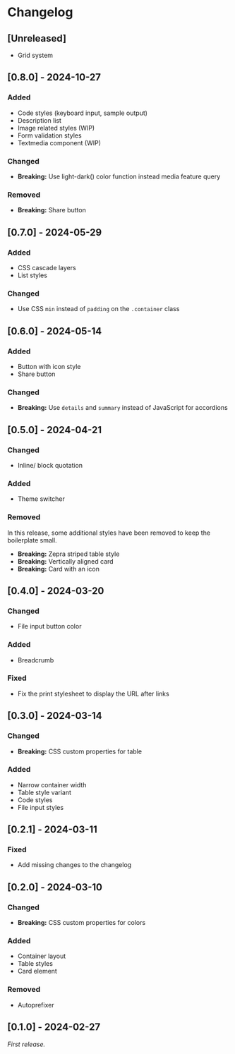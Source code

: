 # Changelog

## [Unreleased]

- Grid system

## [0.8.0] - 2024-10-27

### Added

- Code styles (keyboard input, sample output)
- Description list
- Image related styles (WIP)
- Form validation styles
- Textmedia component (WIP)

### Changed

- **Breaking:** Use light-dark() color function instead media feature query

### Removed

- **Breaking:** Share button

## [0.7.0] - 2024-05-29

### Added

- CSS cascade layers
- List styles

### Changed

- Use CSS `min` instead of `padding` on the `.container` class

## [0.6.0] - 2024-05-14

### Added

- Button with icon style
- Share button

### Changed

- **Breaking:** Use `details` and `summary` instead of JavaScript for accordions

## [0.5.0] - 2024-04-21

### Changed

- Inline/ block quotation

### Added

- Theme switcher

### Removed

In this release, some additional styles have been removed to keep the boilerplate small.

- **Breaking:** Zepra striped table style
- **Breaking:** Vertically aligned card
- **Breaking:** Card with an icon

## [0.4.0] - 2024-03-20

### Changed

- File input button color

### Added

- Breadcrumb

### Fixed

- Fix the print stylesheet to display the URL after links

## [0.3.0] - 2024-03-14

### Changed

- **Breaking:** CSS custom properties for table

### Added

- Narrow container width
- Table style variant
- Code styles
- File input styles

## [0.2.1] - 2024-03-11

### Fixed

- Add missing changes to the changelog

## [0.2.0] - 2024-03-10

### Changed

- **Breaking:** CSS custom properties for colors

### Added

- Container layout
- Table styles
- Card element

### Removed

- Autoprefixer

## [0.1.0] - 2024-02-27

_First release._
